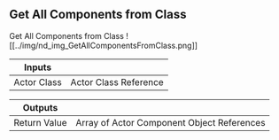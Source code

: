 ## Get All Components from Class
Get All Components from Class
![[../img/nd_img_GetAllComponentsFromClass.png]]

|Inputs||
|--|--|
| Actor Class | Actor Class Reference |

|Outputs||
|--|--|
| Return Value | Array of Actor Component Object References |

